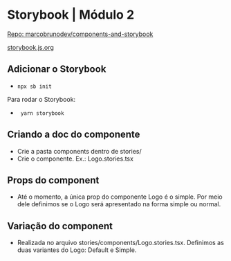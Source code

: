 # Storybook | Módulo 2

[Repo: marcobrunodev/components-and-storybook](https://github.com/marcobrunodev/components-and-storybook)

[storybook.js.org](https://storybook.js.org/)

## Adicionar o Storybook

- `npx sb init`

Para rodar o Storybook:

- ` yarn storybook`

## Criando a doc do componente

- Crie a pasta components dentro de stories/
- Crie o componente. Ex.: Logo.stories.tsx

## Props do component

- Até o momento, a única prop do componente Logo é o simple.
  Por meio dele definimos se o Logo será apresentado na forma simple ou normal.

## Variação do component

- Realizada no arquivo stories/components/Logo.stories.tsx. Definimos as duas variantes do Logo: Default e Simple.
